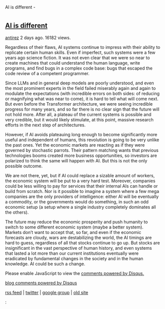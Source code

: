 AI is different - <antirez>      

# [<antirez>](/)

## [AI is different](/news/155)

[antirez](/user/antirez) 2 days ago. 16182 views.

Regardless of their flaws, AI systems continue to impress with their ability to replicate certain human skills. Even if imperfect, such systems were a few years ago science fiction. It was not even clear that we were so near to create machines that could understand the human language, write programs, and find bugs in a complex code base: bugs that escaped the code review of a competent programmer.

Since LLMs and in general deep models are poorly understood, and even the most prominent experts in the field failed miserably again and again to modulate the expectations (with incredible errors on both sides: of reducing or magnifying what was near to come), it is hard to tell what will come next. But even before the Transformer architecture, we were seeing incredible progress for many years, and so far there is no clear sign that the future will not hold more. After all, a plateau of the current systems is possible and very credible, but it would likely stimulate, at this point, massive research efforts in the next step of architectures.

However, if AI avoids plateauing long enough to become significantly more useful and independent of humans, this revolution is going to be very unlike the past ones. Yet the economic markets are reacting as if they were governed by stochastic parrots. Their pattern matching wants that previous technologies booms created more business opportunities, so investors are polarized to think the same will happen with AI. But this is not the only possible outcome.

We are not there, yet, but if AI could replace a sizable amount of workers, the economic system will be put to a very hard test. Moreover, companies could be less willing to pay for services that their internal AIs can handle or build from scratch. Nor is it possible to imagine a system where a few mega companies are the only providers of intelligence: either AI will be eventually a commodity, or the governments would do something, in such an odd economic setup (a setup where a single industry completely dominates all the others).

The future may reduce the economic prosperity and push humanity to switch to some different economic system (maybe a better system). Markets don’t want to accept that, so far, and even if the economic forecasts are cloudy, wars are destabilizing the world, the AI timings are hard to guess, regardless of all that stocks continue to go up. But stocks are insignificant in the vast perspective of human history, and even systems that lasted a lot more than our current institutions eventually were eradicated by fundamental changes in the society and in the human knowledge. AI could be such a change.

Please enable JavaScript to view the [comments powered by Disqus.](https://disqus.com/?ref_noscript)

[blog comments powered by Disqus](https://disqus.com)

[rss feed](/rss) | [twitter](http://twitter.com/antirezdotcom) | [google group](https://groups.google.com/forum/?fromgroups#!forum/redis-db) | [old site](http://oldblog.antirez.com)

 :